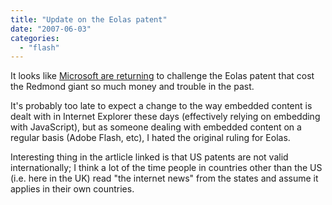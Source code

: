 ```yaml
---
title: "Update on the Eolas patent"
date: "2007-06-03"
categories: 
  - "flash"
---
```


It looks like [Microsoft are returning](http://www.pcpro.co.uk/news/114564/microsoft-to-challenge-eolas-patent.html) to challenge the Eolas patent that cost the Redmond giant so much money and trouble in the past.

It's probably too late to expect a change to the way embedded content is dealt with in Internet Explorer these days (effectively relying on embedding with JavaScript), but as someone dealing with embedded content on a regular basis (Adobe Flash, etc), I hated the original ruling for Eolas.

Interesting thing in the artlicle linked is that US patents are not valid internationally; I think a lot of the time people in countries other than the US (i.e. here in the UK) read "the internet news" from the states and assume it applies in their own countries.

